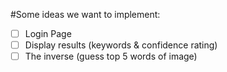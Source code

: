 #Some ideas we want to implement:
- [ ] Login Page
- [ ] Display results (keywords & confidence rating)
- [ ] The inverse (guess top 5 words of image)
